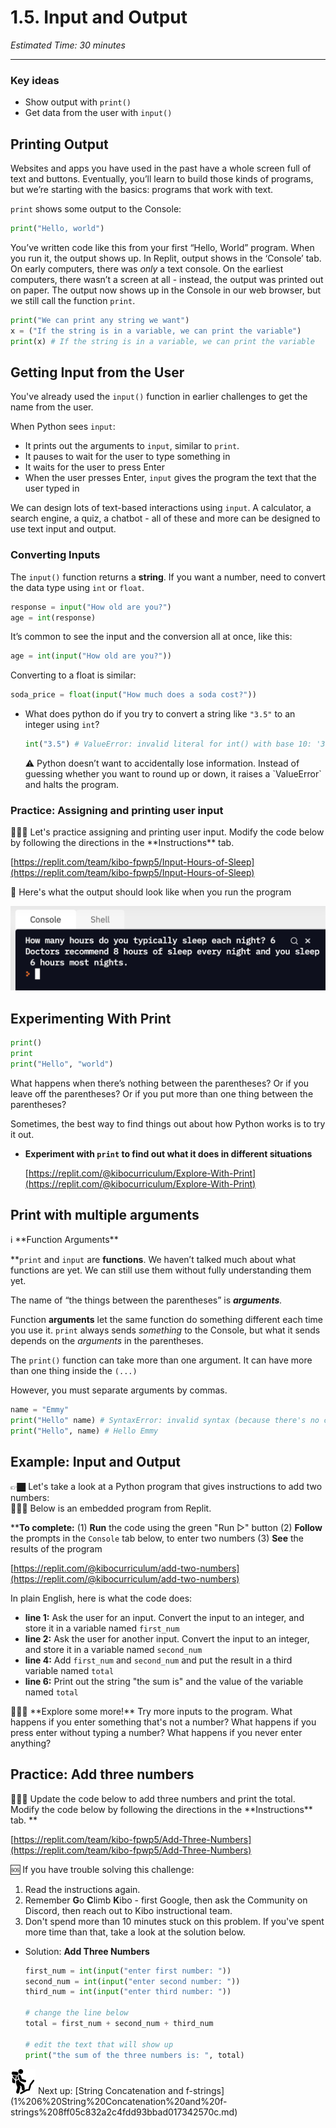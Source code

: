 # 1.5. Input and Output

*Estimated Time: 30 minutes*

---

### Key ideas

- Show output with `print()`
- Get data from the user with `input()`

## Printing Output

Websites and apps you have used in the past have a whole screen full of text and buttons. Eventually, you’ll learn to build those kinds of programs, but we’re starting with the basics: programs that work with text.

`print` shows some output to the Console:

```python
print("Hello, world")
```

You’ve written code like this from your first “Hello, World” program. When you run it, the output shows up. In Replit, output shows in the ‘Console’ tab. On early computers, there was *only* a text console. On the earliest computers, there wasn’t a screen at all - instead, the output was printed out on paper. The output now shows up in the Console in our web browser, but we still call the function `print`.

```python
print("We can print any string we want")
x = ("If the string is in a variable, we can print the variable")
print(x) # If the string is in a variable, we can print the variable
```

## Getting Input from the User

You've already used the `input()` function in earlier challenges to get the name from the user.

When Python sees `input`:

- It prints out the arguments to `input`, similar to `print`.
- It pauses to wait for the user to type something in
- It waits for the user to press Enter
- When the user presses Enter, `input` gives the program the text that the user typed in

We can design lots of text-based interactions using `input`. A calculator, a search engine, a quiz, a chatbot - all of these and more can be designed to use text input and output.

### Converting Inputs

The `input()` function returns a **string**. If you want a number, need to convert the data type using `int` or `float`.

```python
response = input("How old are you?")
age = int(response)
```

It’s common to see the input and the conversion all at once, like this:

```python
age = int(input("How old are you?"))
```

Converting to a float is similar:

```python
soda_price = float(input("How much does a soda cost?"))
```

- What does python do if you try to convert a string like `"3.5"` to an integer using `int`?
    
    ```python
    int("3.5") # ValueError: invalid literal for int() with base 10: '3.5'
    ```
    
    <aside>
    ⚠️ Python doesn’t want to accidentally lose information. Instead of guessing whether you want to round up or down, it raises a `ValueError` and halts the program.
    
    </aside>
    

### Practice: Assigning and printing user input

<aside>
👩🏿‍💻 Let's practice assigning and printing user input. Modify the code below by following the directions in the **Instructions** tab.

</aside>

[https://replit.com/team/kibo-fpwp5/Input-Hours-of-Sleep](https://replit.com/team/kibo-fpwp5/Input-Hours-of-Sleep)

<aside>
📌 Here's what the output should look like when you run the program

![1%205%20Input%20and%20Output%204c9bf71420574fd5a1ef3f2bd96a3959/Untitled.png](1%205%20Input%20and%20Output%204c9bf71420574fd5a1ef3f2bd96a3959/Untitled.png)

</aside>

## Experimenting With Print

```python
print()
print
print("Hello", "world")
```

What happens when there’s nothing between the parentheses? Or if you leave off the parentheses? Or if you put more than one thing between the parentheses?

Sometimes, the best way to find things out about how Python works is to try it out.

- **Experiment with `print` to find out what it does in different situations**
    
    [https://replit.com/@kibocurriculum/Explore-With-Print](https://replit.com/@kibocurriculum/Explore-With-Print)
    

## Print with multiple arguments

<aside>
ℹ️ **Function Arguments**

**`print` and `input` are **functions**. We haven’t talked much about what functions are yet. We can still use them without fully understanding them yet. 

The name of “the things between the parentheses” is ***arguments**.*

Function **arguments** let the same function do something different each time you use it. `print` always sends *something* to the Console, but what it sends depends on the *arguments* in the parentheses.

</aside>

The `print()` function can take more than one argument. It can have more than one thing inside the `(...)`

However, you must separate arguments by commas.

```python
name = "Emmy"
print("Hello" name) # SyntaxError: invalid syntax (because there's no comma)
print("Hello", name) # Hello Emmy
```

## **Example: Input and Output**

<aside>
👉🏿 Let's take a look at a Python program that gives instructions to add two numbers:

<aside>
👩🏿‍💻 Below is an embedded program from Replit. 

****To complete:**
(1) **Run** the code using the green "Run ▷" button
(2) **Follow** the prompts in the `Console` tab below, to enter two numbers
(3) **See** the results of the program

</aside>

[https://replit.com/@kibocurriculum/add-two-numbers](https://replit.com/@kibocurriculum/add-two-numbers)

In plain English, here is what the code does:

- **line 1:** Ask the user for an input. Convert the input to an integer, and store it in a variable named `first_num`
- **line 2:** Ask the user for another input. Convert the input to an integer, and store it in a variable named `second_num`
- **line 4:** Add `first_num` and `second_num` and put the result in a third variable named `total`
- **line 6:** Print out the string "the sum is" and the value of the variable named `total`

<aside>
🧑🏿‍🔬 **Explore some more!**
Try more inputs to the program. What happens if you enter something that's not a number?  What happens if you press enter without typing a number? What happens if you never enter anything?

</aside>

</aside>

## Practice: Add three numbers

<aside>
👩🏿‍💻 Update the code below to add three numbers and print the total. Modify the code below by following the directions in the **Instructions** tab.
**

</aside>

[https://replit.com/team/kibo-fpwp5/Add-Three-Numbers](https://replit.com/team/kibo-fpwp5/Add-Three-Numbers)

<aside>
🆘 If you have trouble solving this challenge:

1) Read the instructions again.
2) Remember **G**o **C**limb **K**ibo - first Google, then ask the Community on Discord, then reach out to Kibo instructional team.
3) Don't spend more than 10 minutes stuck on this problem. If you've spent more time than that, take a look at the solution below.

</aside>

- Solution: **Add Three Numbers**
    
    ```python
    first_num = int(input("enter first number: "))
    second_num = int(input("enter second number: "))
    third_num = int(input("enter third number: "))
    
    # change the line below
    total = first_num + second_num + third_num
    
    # edit the text that will show up
    print("the sum of the three numbers is: ", total)
    ```
    

<aside>
<img src="../Lesson%200%20Learning%20With%20Kibo%2032002756da8b4ed2a610df0347af2a08/man-in-hike.png" alt="../Lesson%200%20Learning%20With%20Kibo%2032002756da8b4ed2a610df0347af2a08/man-in-hike.png" width="40px" /> Next up: [String Concatenation and f-strings](1%206%20String%20Concatenation%20and%20f-strings%208ff05c832a2c4fdd93bbad017342570c.md)

</aside>